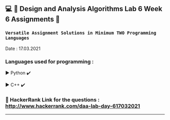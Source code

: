 ## :computer: :diamond_shape_with_a_dot_inside:  Design and Analysis Algorithms Lab 6  Week 6  Assignments :diamond_shape_with_a_dot_inside:

### ```Versatile Assignment Solutions in Minimum TWO Programming Languages```
Date : 17.03.2021

### Languages used for programming :
   :arrow_forward: Python :heavy_check_mark:
   
   :arrow_forward: C++ :heavy_check_mark:
   
   


### :link: HackerRank Link for the questions : http://www.hackerrank.com/daa-lab-day-617032021

********************************************************

